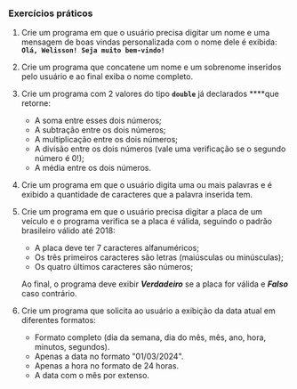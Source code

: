 ### Exercícios práticos

1. Crie um programa em que o usuário precisa digitar um nome e uma mensagem de boas vindas personalizada com o nome dele é exibida:  **`Olá, Welisson! Seja muito bem-vindo!`**


2. Crie um programa que concatene um nome e um sobrenome inseridos pelo usuário e ao final exiba o nome completo.

3. Crie um programa com 2 valores do tipo **`double`** já declarados ****que retorne:
    - A soma entre esses dois números;
    - A subtração entre os dois números;
    - A multiplicação entre os dois números;
    - A divisão entre os dois números (vale uma verificação se o segundo número é 0!);
    - A média entre os dois números.

4. Crie um programa em que o usuário digita uma ou mais palavras e é exibido a quantidade de caracteres que a palavra inserida tem.

5. Crie um programa em que o usuário precisa digitar a placa de um veículo e o programa verifica se a placa é válida, seguindo o padrão brasileiro válido até 2018:
    - A placa deve ter 7 caracteres alfanuméricos;
    - Os três primeiros caracteres são letras (maiúsculas ou minúsculas);
    - Os quatro últimos caracteres são números;
    
    Ao final, o programa deve exibir ***Verdadeiro*** se a placa for válida e ***Falso*** caso contrário.

6. Crie um programa que solicita ao usuário a exibição da data atual em diferentes formatos:
    - Formato completo (dia da semana, dia do mês, mês, ano, hora, minutos, segundos).
    - Apenas a data no formato "01/03/2024".
    - Apenas a hora no formato de 24 horas.
    - A data com o mês por extenso.
